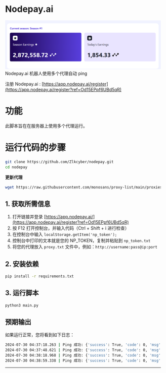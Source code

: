 # Nodepay.ai
![Nodepay.ai](image.png)
Nodepay.ai 机器人使用多个代理自动 ping

注册 Nodepay.ai : [https://app.nodepay.ai/register](https://app.nodepay.ai/register?ref=Od15EPpf6UBd5qR)

# 功能
此脚本旨在在服务器上使用多个代理运行。

# 运行代码的步骤
```bash
git clone https://github.com/Zlkcyber/nodepay.git
cd nodepay
```
**更新代理**
```bash
wget https://raw.githubusercontent.com/monosans/proxy-list/main/proxies/all.txt && mv all.txt proxy.txt
```
## 1. 获取所需信息

1. 打开链接并登录 [https://app.nodepay.ai/](https://app.nodepay.ai/register?ref=Od15EPpf6UBd5qR)
2. 按 F12 打开控制台，并输入代码（Ctrl + Shift + i 进行检查）
3. 在控制台中输入 ``localStorage.getItem('np_token');``
4. 控制台中打印的文本就是您的 NP_TOKEN，复制并粘贴到 `np_token.txt`
5. 将您的代理放入 `proxy.txt` 文件中，例如：`http://username:pass@ip:port`
## 2. 安装依赖
```bash
pip install -r requirements.txt
```
## 3. 运行脚本
```bash
python3 main.py
```
## 预期输出
如果运行正常，您将看到如下日志：
```bash
2024-07-30 04:37:18.263 | Ping 成功: {'success': True, 'code': 0, 'msg': '成功', 'data': {'ip_score': 88}}
2024-07-30 04:37:48.621 | Ping 成功: {'success': True, 'code': 0, 'msg': '成功', 'data': {'ip_score': 90}}
2024-07-30 04:38:18.968 | Ping 成功: {'success': True, 'code': 0, 'msg': '成功', 'data': {'ip_score': 94}}
2024-07-30 04:38:59.338 | Ping 成功: {'success': True, 'code': 0, 'msg': '成功', 'data': {'ip_score': 98}}
```

--- 
